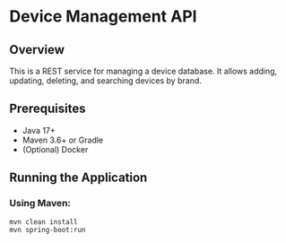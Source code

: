 # Device Management API

## Overview
This is a REST service for managing a device database. It allows adding, updating, deleting, and searching devices by brand.

## Prerequisites
- Java 17+
- Maven 3.6+ or Gradle
- (Optional) Docker

## Running the Application

### Using Maven:
```bash
mvn clean install
mvn spring-boot:run
